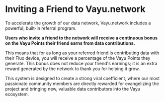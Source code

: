 # Inviting a Friend to Vayu.network

To accelerate the growth of our data network, Vayu.network includes a powerful, built-in referral program.

**Users who invite a friend to the network will receive a continuous bonus on the Vayu Points their friend earns from data contributions.**

This means that for as long as your referred friend is contributing data with their Flux device, you will receive a percentage of the Vayu Points they generate. This bonus does not reduce your friend's earnings; it is an extra reward generated by the network to thank you for helping it grow.

This system is designed to create a strong viral coefficient, where our most passionate community members are directly rewarded for evangelizing the project and bringing new, valuable data contributors into the Vayu ecosystem. 